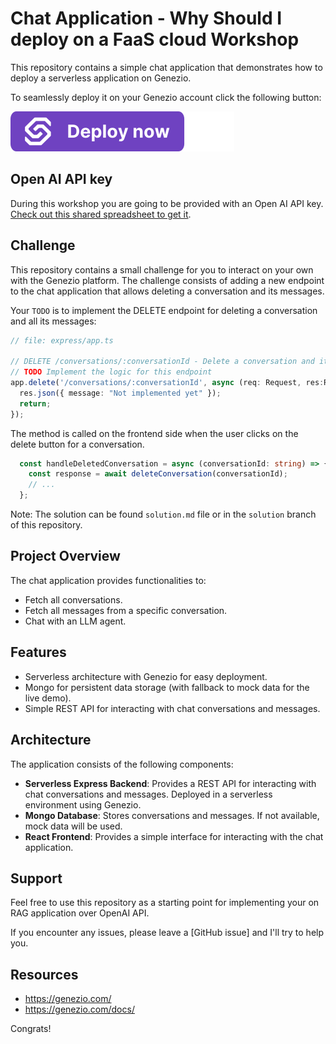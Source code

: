 # Chat Application - Why Should I deploy on a FaaS cloud Workshop

This repository contains a simple chat application that demonstrates how to deploy a serverless application on Genezio.

To seamlessly deploy it on your Genezio account click the following button:

[![Genezio Deploy](https://raw.githubusercontent.com/Genez-io/graphics/main/svg/deploy-button.svg)](https://app.genez.io/start/deploy?repository=https://github.com/genez-io/chat-app)

## Open AI API key

During this workshop you are going to be provided with an Open AI API key.
[Check out this shared spreadsheet to get it](https://docs.google.com/spreadsheets/d/1WxpT6o6912OT7nReseJvbTU9AKXrvwMnJ8QMVyK-35A/edit?usp=sharing).

## Challenge

This repository contains a small challenge for you to interact on your own with the Genezio platform.
The challenge consists of adding a new endpoint to the chat application that allows deleting a conversation and its messages.

Your `TODO` is to implement the DELETE endpoint for deleting a conversation and all its messages:

```typescript
// file: express/app.ts

// DELETE /conversations/:conversationId - Delete a conversation and its messages
// TODO Implement the logic for this endpoint
app.delete('/conversations/:conversationId', async (req: Request, res:Response) => {
  res.json({ message: "Not implemented yet" });
  return;
});
```

The method is called on the frontend side when the user clicks on the delete button for a conversation.

```typescript
  const handleDeletedConversation = async (conversationId: string) => {
    const response = await deleteConversation(conversationId);
    // ...
  };
```

Note: The solution can be found `solution.md` file or in the `solution` branch of this repository.

## Project Overview

The chat application provides functionalities to:

- Fetch all conversations.
- Fetch all messages from a specific conversation.
- Chat with an LLM agent.

## Features

- Serverless architecture with Genezio for easy deployment.
- Mongo for persistent data storage (with fallback to mock data for the live demo).
- Simple REST API for interacting with chat conversations and messages.

## Architecture

The application consists of the following components:

- **Serverless Express Backend**: Provides a REST API for interacting with chat conversations and messages. Deployed in a serverless environment using Genezio.
- **Mongo Database**: Stores conversations and messages. If not available, mock data will be used.
- **React Frontend**: Provides a simple interface for interacting with the chat application.

## Support

Feel free to use this repository as a starting point for implementing your on RAG application over OpenAI API.

If you encounter any issues, please leave a [GitHub issue] and I'll try to help you.

## Resources

- https://genezio.com/
- https://genezio.com/docs/

Congrats!
